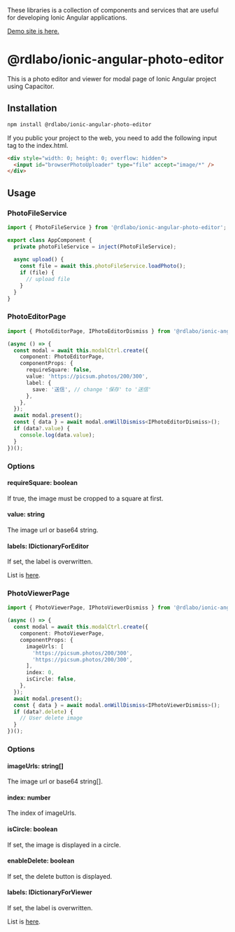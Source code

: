 These libraries is a collection of components and services that are useful for developing Ionic Angular applications.

[Demo site is here.](https://rdlabo-ionic-angular-library.netlify.app/)

# @rdlabo/ionic-angular-photo-editor

This is a photo editor and viewer for modal page of Ionic Angular project using Capacitor.

## Installation

```bash
npm install @rdlabo/ionic-angular-photo-editor
```

If you public your project to the web, you need to add the following input tag to the index.html.

```html
<div style="width: 0; height: 0; overflow: hidden">
  <input id="browserPhotoUploader" type="file" accept="image/*" />
</div>
```

## Usage

### PhotoFileService

```typescript
import { PhotoFileService } from '@rdlabo/ionic-angular-photo-editor';

export class AppComponent {
  private photoFileService = inject(PhotoFileService);
  
  async upload() {
    const file = await this.photoFileService.loadPhoto();
    if (file) {
      // upload file
    }
  }
}
````


### PhotoEditorPage

```typescript
import { PhotoEditorPage, IPhotoEditorDismiss } from '@rdlabo/ionic-angular-photo-editor';

(async () => {
  const modal = await this.modalCtrl.create({
    component: PhotoEditorPage,
    componentProps: {
      requireSquare: false,
      value: 'https://picsum.photos/200/300',
      label: {
        save: '送信', // change '保存' to '送信'
      },
    },
  });
  await modal.present();
  const { data } = await modal.onWillDismiss<IPhotoEditorDismiss>();
  if (data?.value) {
    console.log(data.value);
  }
})();
```

### Options

#### requireSquare: boolean

If true, the image must be cropped to a square at first.

#### value: string

The image url or base64 string.

#### labels: IDictionaryForEditor

If set, the label is overwritten.

List is [here](https://github.com/rdlabo-team/ionic-angular-library/blob/main/projects/photo-editor/src/lib/dictionaries.ts).


### PhotoViewerPage

```typescript
import { PhotoViewerPage, IPhotoViewerDismiss } from '@rdlabo/ionic-angular-photo-editor';

(async () => {
  const modal = await this.modalCtrl.create({
    component: PhotoViewerPage,
    componentProps: {
      imageUrls: [
        'https://picsum.photos/200/300',
        'https://picsum.photos/200/300',
      ],
      index: 0,
      isCircle: false,
    },
  });
  await modal.present();
  const { data } = await modal.onWillDismiss<IPhotoViewerDismiss>();
  if (data?.delete) {
    // User delete image
  }
})();
```

### Options

#### imageUrls: string[]

The image url or base64 string[].

#### index: number

The index of imageUrls.

#### isCircle: boolean

If set, the image is displayed in a circle.

#### enableDelete: boolean

If set, the delete button is displayed.

#### labels: IDictionaryForViewer

If set, the label is overwritten.

List is [here](https://github.com/rdlabo-team/ionic-angular-library/blob/main/projects/photo-editor/src/lib/dictionaries.ts).
